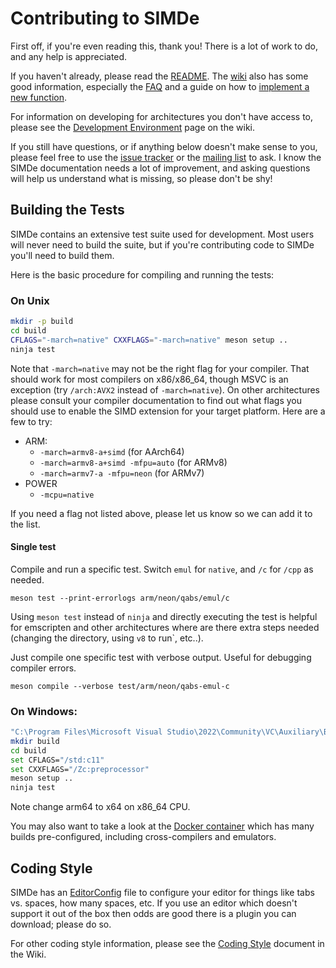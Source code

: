 # Contributing to SIMDe

First off, if you're even reading this, thank you!  There is a lot of
work to do, and any help is appreciated.

If you haven't already, please read the
[README](https://github.com/simd-everywhere/simde/blob/master/README.md).  The
[wiki](https://github.com/simd-everywhere/simde/wiki) also has some good
information, especially the
[FAQ](https://github.com/simd-everywhere/simde/wiki/FAQ) and a guide on how to
[implement a new
function](https://github.com/simd-everywhere/simde/wiki/Implementing-a-New-Function).

For information on developing for architectures you don't have access
to, please see the [Development
Environment](https://github.com/simd-everywhere/simde/wiki/Development-Environment)
page on the wiki.

If you still have questions, or if anything below doesn't make sense
to you, please feel free to use the [issue
tracker](https://github.com/simd-everywhere/simde/issues) or the [mailing
list](https://groups.google.com/forum/#!forum/simde) to ask.  I know
the SIMDe documentation needs a lot of improvement, and asking
questions will help us understand what is missing, so please don't be
shy!

## Building the Tests

SIMDe contains an extensive test suite used for development.  Most
users will never need to build the suite, but if you're contributing
code to SIMDe you'll need to build them.

Here is the basic procedure for compiling and running the tests:

### On Unix
```bash
mkdir -p build
cd build
CFLAGS="-march=native" CXXFLAGS="-march=native" meson setup ..
ninja test
```

Note that `-march=native` may not be the right flag for your compiler.
That should work for most compilers on x86/x86_64, though MSVC is an
exception (try `/arch:AVX2` instead of `-march=native`).  On other
architectures please consult your compiler documentation to find out
what flags you should use to enable the SIMD extension for your target
platform.  Here are a few to try:

 * ARM:
   * `-march=armv8-a+simd` (for AArch64)
   * `-march=armv8-a+simd -mfpu=auto` (for ARMv8)
   * `-march=armv7-a -mfpu=neon` (for ARMv7)
 * POWER
   * `-mcpu=native`

If you need a flag not listed above, please let us know so we can add
it to the list.

#### Single test

Compile and run a specific test. Switch `emul` for `native`, and `/c` for `/cpp`
as needed.

```
meson test --print-errorlogs arm/neon/qabs/emul/c
```

Using `meson test` instead of `ninja` and directly executing the test
is helpful for emscripten and other architectures where are there extra steps needed
(changing the directory, using `v8` to run`, etc..).

Just compile one specific test with verbose output. Useful for debugging
compiler errors.

```
meson compile --verbose test/arm/neon/qabs-emul-c
```

### On Windows:
```bash
"C:\Program Files\Microsoft Visual Studio\2022\Community\VC\Auxiliary\Build\vcvars64.bat" arm64
mkdir build
cd build
set CFLAGS="/std:c11"
set CXXFLAGS="/Zc:preprocessor"
meson setup ..
ninja test
```
Note change arm64 to x64 on x86_64 CPU.

You may also want to take a look at the
[Docker container](https://github.com/simd-everywhere/simde/tree/master/docker)
which has many builds pre-configured, including cross-compilers and emulators.

## Coding Style

SIMDe has an [EditorConfig](https://editorconfig.org/) file to
configure your editor for things like tabs vs. spaces, how many spaces,
etc. If you use an editor which doesn't support it out of the box then
odds are good there is a plugin you can download; please do so.

For other coding style information, please see the
[Coding Style](https://github.com/simd-everywhere/simde/wiki/Coding-Style)
document in the Wiki.
